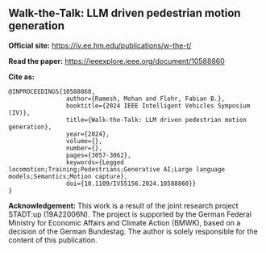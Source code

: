 ## Walk-the-Talk: LLM driven pedestrian motion generation

**Official site:** https://iv.ee.hm.edu/publications/w-the-t/

**Read the paper:** https://ieeexplore.ieee.org/document/10588860

**Cite as:**
```
@INPROCEEDINGS{10588860,
                author={Ramesh, Mohan and Flohr, Fabian B.},
                booktitle={2024 IEEE Intelligent Vehicles Symposium (IV)}, 
                title={Walk-the-Talk: LLM driven pedestrian motion generation}, 
                year={2024},
                volume={},
                number={},
                pages={3057-3062},
                keywords={Legged locomotion;Training;Pedestrians;Generative AI;Large language models;Semantics;Motion capture},
                doi={10.1109/IV55156.2024.10588860}}              
}
````

**Acknowledgement:** This work is a result of the joint research project STADT:up (19A22006N). The project is supported by the German Federal Ministry for Economic Affairs and Climate Action (BMWK), based on a decision of the German Bundestag. The author is solely responsible for the content of this publication.